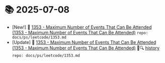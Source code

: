 # 📚 2025-07-08
- [New!] 📗 [1353 - Maximum Number of Events That Can Be Attended (1353 - Maximum Number of Events That Can Be Attended)](https://til.qriosity.dev/featured/ps/leetcode/1353) `repo: docs/ps/leetcode/1353.md`
- [Update] 📙 [1353 - Maximum Number of Events That Can Be Attended (1353 - Maximum Number of Events That Can Be Attended)](https://til.qriosity.dev/featured/ps/leetcode/1353) 📃🔍 [history](https://github.com/Queue-ri/TIL/commits/main/docs/ps/leetcode/1353.md?since=2025-07-08T00:00:00Z&until=2025-07-08T23:59:59Z) `repo: docs/ps/leetcode/1353.md`
